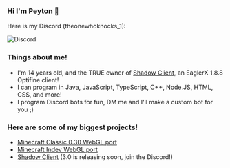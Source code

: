 ### Hi I'm Peyton 👋

Here is my Discord (theonewhoknocks_1):

![Discord](https://discord-readme-badge.vercel.app/api?id=852205147458109492)

### Things about me!
- I'm 14 years old, and the TRUE owner of [Shadow Client](https://dsc.gg/shadow-eagler/), an EaglerX 1.8.8 Optifine client!
- I can program in Java, JavaScript, TypeScript, C++, Node.JS, HTML, CSS, and more!
- I program Discord bots for fun, DM me and I'll make a custom bot for you ;)

### Here are some of my biggest projects!
- [Minecraft Classic 0.30 WebGL port](https://github.com/PeytonPlayz595/0.30-WebGL/)
- [Minecraft Indev WebGL port](https://github.com/PeytonPlayz595/Minecraft-Indev-WebGL)
- [Shadow Client](https://dsc.gg/shadow-eagler/) (3.0 is releasing soon, join the Discord!)
